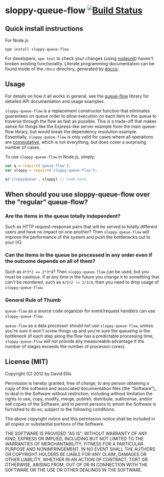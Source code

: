 # sloppy-queue-flow [![Build Status](https://secure.travis-ci.org/dfellis/sloppy-queue-flow.png)](http://travis-ci.org/dfellis/sloppy-queue-flow)

## Quick install instructions

For Node.js

    npm install sloppy-queue-flow

For developers, ``npm test`` to check your changes (using [nodeunit](https://github.com/caolan/nodeunit/)) haven't broken existing functionality. Literate programming documentation can be found inside of the ``/docs`` directory, generated by [docco](http://jashkenas.github.com/docco/).

## Usage

For details on how it all works in general, see the [queue-flow](https://github.com/dfellis/queue-flow/) library for detailed API documentation and usage examples.

``sloppy-queue-flow`` is a replacement constructor function that eliminates guarantees on queue order to allow execution on each item in the queue to traverse through the flow as fast as possible. This is a trade-off that makes sense for things like the Express-like server example from the main queue-flow library, but would break the dependency resolution example. Essentially, ``sloppy-queue-flow`` is only valid for cases where all operations are [commutative](http://en.wikipedia.org/wiki/Commutative_property), which is not everything, but does cover a surprising number of cases.

To use ``sloppy-queue-flow`` in Node.js, simply:

```js
var q = require('queue-flow');
var sloppy = require('sloppy-queue-flow');

q('sloppyQueue', sloppy) // Code here
```

## When should you use sloppy-queue-flow over the "regular" queue-flow?

### Are the items in the queue totally independent?

Such as HTTP request-response pairs that will be served to totally different users and have no impact on one another? Then ``sloppy-queue-flow`` will improve the performance of the system and push the bottlenecks out to your I/O.

### Can the items in the queue be processed in any order even if the outcome depends on all of them?

Such as ``4*3*2 == 2*3*4``? Then ``sloppy-queue-flow`` can be used, but you must be cautious. If at any time in the future you change it to something that *can't* be reordered, such as ``4/3/2 != 2/3/4``, then you need to drop usage of ``sloppy-queue-flow``.

### General Rule of Thumb

``queue-flow`` as a source code organizer for event/request handlers can use ``sloppy-queue-flow``.

``queue-flow`` as a data processor should not use ``sloppy-queue-flow``, unless you're *sure* it won't screw things up and you're *sure* the queueing is the bottleneck (if each step along the flow has a predictable processing time, ``sloppy-queue-flow`` will not provide any measureable advantage if the number of stages exceeds the number of processor cores).

## License (MIT)

Copyright (C) 2012 by David Ellis

Permission is hereby granted, free of charge, to any person obtaining a copy
of this software and associated documentation files (the "Software"), to deal
in the Software without restriction, including without limitation the rights
to use, copy, modify, merge, publish, distribute, sublicense, and/or sell
copies of the Software, and to permit persons to whom the Software is
furnished to do so, subject to the following conditions:

The above copyright notice and this permission notice shall be included in
all copies or substantial portions of the Software.

THE SOFTWARE IS PROVIDED "AS IS", WITHOUT WARRANTY OF ANY KIND, EXPRESS OR
IMPLIED, INCLUDING BUT NOT LIMITED TO THE WARRANTIES OF MERCHANTABILITY,
FITNESS FOR A PARTICULAR PURPOSE AND NONINFRINGEMENT. IN NO EVENT SHALL THE
AUTHORS OR COPYRIGHT HOLDERS BE LIABLE FOR ANY CLAIM, DAMAGES OR OTHER
LIABILITY, WHETHER IN AN ACTION OF CONTRACT, TORT OR OTHERWISE, ARISING FROM,
OUT OF OR IN CONNECTION WITH THE SOFTWARE OR THE USE OR OTHER DEALINGS IN
THE SOFTWARE.
